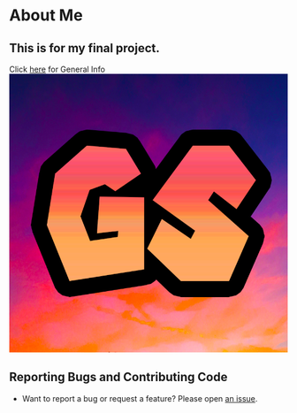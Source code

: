 # About Me
## This is for my final project.

Click [here](setup/README.md) for General Info
![logo](images/gslogo.png)


## Reporting Bugs and Contributing Code

* Want to report a bug or request a feature? Please open [an issue](https://github.com/Gooberboii/markdown_example/issues/new).